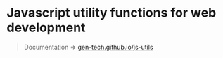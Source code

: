 # Javascript utility functions for web development

> Documentation => [gen-tech.github.io/js-utils](https://gen-tech.github.io/js-utils)